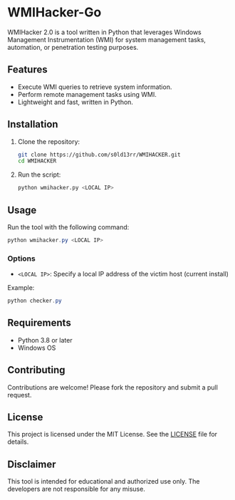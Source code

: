 # WMIHacker-Go

WMIHacker 2.0 is a tool written in Python that leverages Windows Management Instrumentation (WMI) for system management tasks, automation, or penetration testing purposes.

## Features

- Execute WMI queries to retrieve system information.
- Perform remote management tasks using WMI.
- Lightweight and fast, written in Python.

## Installation

1. Clone the repository:
    ```bash
    git clone https://github.com/s0ld13rr/WMIHACKER.git
    cd WMIHACKER
    ```

2. Run the script:
    ```bash
    python wmihacker.py <LOCAL IP>
    ```

## Usage

Run the tool with the following command:
```powershell
python wmihacker.py <LOCAL IP>
```

### Options
- `<LOCAL IP>`: Specify a local IP address of the victim host (current install)

Example:
```powershell
python checker.py
```

## Requirements

- Python 3.8 or later
- Windows OS

## Contributing

Contributions are welcome! Please fork the repository and submit a pull request.

## License

This project is licensed under the MIT License. See the [LICENSE](LICENSE) file for details.

## Disclaimer

This tool is intended for educational and authorized use only. The developers are not responsible for any misuse.
